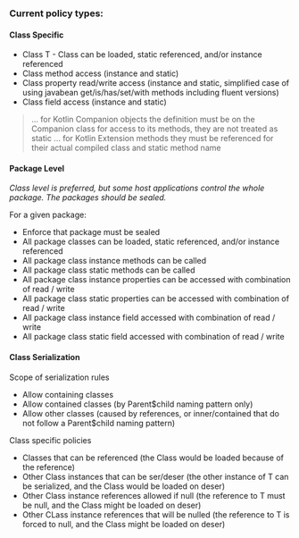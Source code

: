 ### Current policy types:

####  Class Specific

*  Class T - Class<T> can be loaded, static referenced, and/or instance referenced
*  Class method access (instance and static)
*  Class property read/write access (instance and static, simplified case of using javabean get/is/has/set/with methods including fluent versions)
*  Class field access (instance and static)

> ... for Kotlin Companion objects the definition must be on the Companion class for access to its methods, they are not treated as static
> ... for Kotlin Extension methods they must be referenced for their actual compiled class and static method name

#### Package Level

_Class level is preferred, but some host applications control the whole package.  The packages should be sealed._

For a given package:

* Enforce that package must be sealed 
* All package classes can be loaded, static referenced, and/or instance referenced
* All package class instance methods can be called
* All package class static methods can be called
* All package class instance properties can be accessed with combination of read / write
* All package class static properties can be accessed with combination of read / write
* All package class instance field accessed with combination of read / write
* All package class static field accessed with combination of read / write

#### Class Serialization

Scope of serialization rules
             
* Allow containing classes
* Allow contained classes (by Parent$child naming pattern only)
* Allow other classes (caused by references, or inner/contained that do not follow a Parent$child naming pattern)

Class specific policies
             
* Classes that can be referenced  (the Class<T> would be loaded because of the reference)
* Other Class instances that can be ser/deser (the other instance of T can be serialized, and the Class<T> would be loaded on deser)
* Other Class instance references allowed if null (the reference to T must be null, and the Class<T> might be loaded on deser)
* Other CLass instance references that will be nulled (the reference to T is forced to null, and the Class<T> might be loaded on deser)
